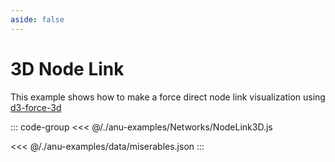 ```yaml
---
aside: false
---
```


<script setup>
import { nodelink3d } from '../anu-examples/Networks/NodeLink3D.js'
//import singleView  from '../vue_components/singleView.vue'
</script>

# 3D Node Link 

This example shows how to make a force direct node link visualization using [d3-force-3d](https://github.com/vasturiano/d3-force-3d)

<singleView :scene="nodelink3d"/>

::: code-group
<<< @/./anu-examples/Networks/NodeLink3D.js 

<<< @/./anu-examples/data/miserables.json
:::
